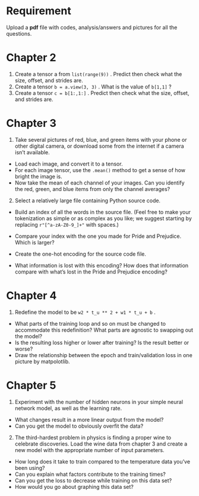 # Requirement

Upload a **pdf** file with codes, analysis/answers and pictures for all the questions.

# Chapter 2
1. Create a tensor a from `list(range(9))` . Predict then check what the size, offset, and strides are.
2. Create a tensor `b = a.view(3, 3)` . What is the value of `b[1,1]` ?
3. Create a tensor `c = b[1:,1:]` . Predict then check what the size, offset, and strides are.

# Chapter 3
1. Take several pictures of red, blue, and green items with your phone or other digital camera, or download some from the internet if a camera isn’t available.
- Load each image, and convert it to a tensor.
- For each image tensor, use the `.mean()` method to get a sense of how bright the image is.
- Now take the mean of each channel of your images. Can you identify the red, green, and blue items from only the channel averages?

2. Select a relatively large file containing Python source code.

- Build an index of all the words in the source file. (Feel free to make your tokenization as simple or as complex as you like; we suggest starting by replacing `r"[^a-zA-Z0-9_]+"` with spaces.)

- Compare your index with the one you made for Pride and Prejudice. Which is larger?
- Create the one-hot encoding for the source code file.
- What information is lost with this encoding? How does that information compare with what’s lost in the Pride and Prejudice encoding?

# Chapter 4

1. Redefine the model to be `w2 * t_u ** 2 + w1 * t_u + b` .

- What parts of the training loop and so on must be changed to accommodate this redefinition? What parts are agnostic to swapping out the model?
- Is the resulting loss higher or lower after training? Is the result better or worse?
- Draw the relationship between the epoch and train/validation loss in one picture by matpolotlib.

# Chapter 5

1. Experiment with the number of hidden neurons in your simple neural network model, as well as the learning rate.
- What changes result in a more linear output from the model?
- Can you get the model to obviously overfit the data?

2. The third-hardest problem in physics is finding a proper wine to celebrate discoveries. Load the wine data from chapter 3 and create a new model with the appropriate number of input parameters.
- How long does it take to train compared to the temperature data you’ve been using?
- Can you explain what factors contribute to the training times?
- Can you get the loss to decrease while training on this data set?
- How would you go about graphing this data set?
